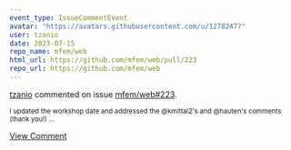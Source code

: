 ```yaml
---
event_type: IssueCommentEvent
avatar: "https://avatars.githubusercontent.com/u/1278247?"
user: tzanio
date: 2023-07-15
repo_name: mfem/web
html_url: https://github.com/mfem/web/pull/223
repo_url: https://github.com/mfem/web
---
```


<a href='https://github.com/tzanio' target='_blank'>tzanio</a> commented on issue <a href='https://github.com/mfem/web/pull/223' target='_blank'>mfem/web#223</a>.

<small>I updated the workshop date and addressed the @kmittal2's and @hauten's comments (thank you!)...</small>

<a href='https://github.com/mfem/web/pull/223' target='_blank'>View Comment</a>